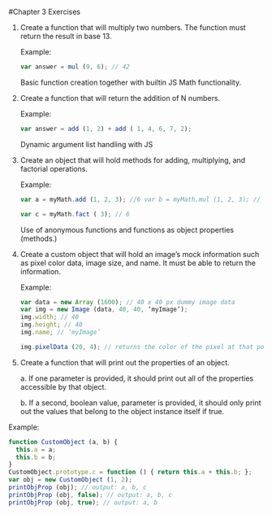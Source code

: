#Chapter 3 Exercises
1. Create a function that will multiply two numbers. The function must return the result in base 13. 

    Example: 
    ```javascript
    var answer = mul (9, 6); // 42 
    ```
    Basic function creation together with built­in JS Math functionality. 

2. Create a function that will return the addition of N numbers. 

    Example: 
    ```javascript
    var answer = add (1, 2) + add ( 1, 4, 6, 7, 2); 
    ```
    Dynamic argument list handling with JS 

3. Create an object that will hold methods for adding, multiplying, and factorial operations. 

    Example: 
    ```javascript
    var a = myMath.add (1, 2, 3); //6 var b = myMath.mul (1, 2, 3); // 6 
    
    var c = myMath.fact ( 3); // 6 
    ```
    
    Use of anonymous functions and functions as object properties (methods.)  


4. Create a custom object that will hold an image’s mock information such as pixel color                             data, image size, and name. It must be able to return the information. 

    Example:
    ```javascript
    var data = new Array (1600); // 40 x 40 px dummy image data 
    var img = new Image (data, 40, 40, ‘myImage’); 
    img.width; // 40 
    img.height; // 40 
    img.name; // ‘myImage’ 
    
    img.pixelData (20, 4); // returns the color of the pixel at that position. 
    ```

5. Create a function that will print out the properties of an object.  

    a. If one parameter is provided, it should print out all of the properties accessible by that object. 
    
    b. If a second, boolean value, parameter is provided, it should only print out the values that belong to the object instance itself if true.  

  Example: 
  ```javascript
  function CustomObject (a, b) { 
    this.a = a; 
    this.b = b; 
  } 
  CustomObject.prototype.c = function () { return this.a + this.b; }; 
  var obj = new CustomObject (1, 2); 
  printObjProp (obj); // output: a, b, c
  printObjProp (obj, false); // output: a, b, c 
  printObjProp (obj, true); // output: a, b 
  ```
